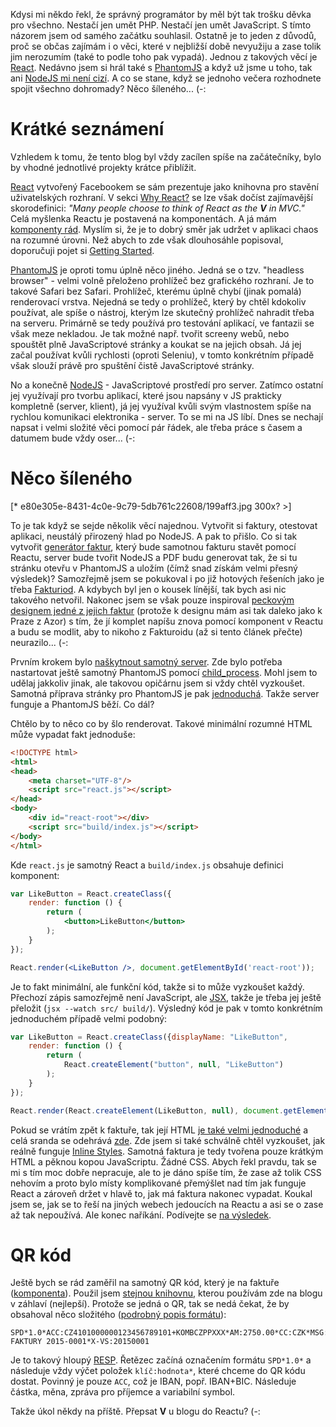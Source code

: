 Kdysi mi někdo řekl, že správný programátor by měl být tak trošku děvka pro všechno. Nestačí jen umět PHP. Nestačí jen umět JavaScript. S tímto názorem jsem od samého začátku souhlasil. Ostatně je to jeden z důvodů, proč se občas zajímám i o věci, které v nejbližší době nevyužiju a zase tolik jim nerozumím (také to podle toho pak vypadá). Jednou z takových věcí je [React](http://facebook.github.io/react/index.html). Nedávno jsem si hrál také s [PhantomJS](http://phantomjs.org/) a když už jsme u toho, tak ani [NodeJS mi není cizí](http://www.slideshare.net/MartinZlmal/nodejs-42314371). A co se stane, když se jednoho večera rozhodnete spojit všechno dohromady? Něco šíleného... (-:

# Krátké seznámení

Vzhledem k tomu, že tento blog byl vždy zacílen spíše na začátečníky, bylo by vhodné jednotlivé projekty krátce přiblížit.

[React](http://facebook.github.io/react/index.html) vytvořený Facebookem se sám prezentuje jako knihovna pro stavění uživatelských rozhraní. V sekci [Why React?](http://facebook.github.io/react/docs/why-react.html) se lze však dočíst zajímavější skorodefinici: *"Many people choose to think of React as the **V** in MVC."* Celá myšlenka Reactu je postavená na komponentách. A já mám [komponenty rád](https://doc.nette.org/cs/components). Myslím si, že je to dobrý směr jak udržet v aplikaci chaos na rozumné úrovni. Než abych to zde však dlouhosáhle popisoval, doporučuji pojet si [Getting Started](http://facebook.github.io/react/docs/getting-started.html).

[PhantomJS](http://phantomjs.org/) je oproti tomu úplně něco jiného. Jedná se o tzv. "headless browser" - velmi volně přeloženo prohlížeč bez grafického rozhraní. Je to takové Safari bez Safari. Prohlížeč, kterému úplně chybí (jinak pomalá) renderovací vrstva. Nejedná se tedy o prohlížeč, který by chtěl kdokoliv používat, ale spíše o nástroj, kterým lze skutečný prohlížeč nahradit třeba na serveru. Primárně se tedy používá pro testování aplikací, ve fantazii se však meze nekladou. Je tak možné např. tvořit screeny webů, nebo spouštět plně JavaScriptové stránky a koukat se na jejich obsah. Já jej začal používat kvůli rychlosti (oproti Seleniu), v tomto konkrétním případě však slouží právě pro spuštění čistě JavaScriptové stránky.

No a konečně [NodeJS](https://nodejs.org/en/) - JavaScriptové prostředí pro server. Zatímco ostatní jej využívají pro tvorbu aplikací, které jsou napsány v JS prakticky kompletně (server,  klient), já jej využíval kvůli svým vlastnostem spíše na rychlou komunikaci elektronika - server. To se mi na JS líbí. Dnes se nechají napsat i velmi složité věci pomocí pár řádek, ale třeba práce s časem a datumem bude vždy oser... (-:

# Něco šíleného

[* e80e305e-8431-4c0e-9c79-5db761c22608/199aff3.jpg 300x? >]

To je tak když se sejde několik věcí najednou. Vytvořit si faktury, otestovat aplikaci, neustálý přirozený hlad po NodeJS. A pak to přišlo. Co si tak vytvořit [generátor faktur](https://github.com/mrtnzlml/js-invoice-generator), který bude samotnou fakturu stavět pomocí Reactu, server bude tvořit NodeJS a PDF budu generovat tak, že si tu stránku otevřu v PhantomJS a uložím (čímž snad získám velmi přesný výsledek)? Samozřejmě jsem se pokukoval i po již hotových řešeních jako je třeba [Fakturiod](https://www.fakturoid.cz/). A kdybych byl jen o kousek línější, tak bych asi nic takového netvořil. Nakonec jsem se však pouze inspiroval [peckovým designem jedné z jejich faktur](https://www.fakturoid.cz/blog/2015/08/25/nova-verejna-stranka-faktury) (protože k designu mám asi tak daleko jako k Praze z Azor) s tím, že jí komplet napíšu znova pomocí komponent v Reactu a budu se modlit, aby to nikoho z Fakturoidu (až si tento článek přečte) neurazilo... (-:

Prvním krokem bylo [naškytnout samotný server](https://github.com/mrtnzlml/js-invoice-generator/blob/master/run.js). Zde bylo potřeba nastartovat ještě samotný PhantomJS pomocí [child_process](https://nodejs.org/api/child_process.html#child_process_child_process_spawn_command_args_options). Mohl jsem to udělaj jakkoliv jinak, ale takovou opičárnu jsem si vždy chtěl vyzkoušet. Samotná příprava stránky pro PhantomJS je pak [jednoduchá](https://github.com/mrtnzlml/js-invoice-generator/blob/master/invoice.js). Takže server funguje a PhantomJS běží. Co dál?

Chtělo by to něco co by šlo renderovat. Takové minimální rozumné HTML může vypadat fakt jednoduše:

```html
<!DOCTYPE html>
<html>
<head>
    <meta charset="UTF-8"/>
    <script src="react.js"></script>
</head>
<body>
    <div id="react-root"></div>
    <script src="build/index.js"></script>
</body>
</html>
```

Kde `react.js` je samotný React a `build/index.js` obsahuje definici komponent:

```jsx
var LikeButton = React.createClass({
	render: function () {
		return (
			<button>LikeButton</button>
		);
	}
});

React.render(<LikeButton />, document.getElementById('react-root'));
```

Je to fakt minimální, ale funkční kód, takže si to může vyzkoušet každý. Přechozí zápis samozřejmě není JavaScript, ale [JSX](https://facebook.github.io/jsx/), takže je třeba jej ještě přeložit (`jsx --watch src/ build/`). Výsledný kód je pak v tomto konkrétním jednoduchém případě velmi podobný:

```javascript
var LikeButton = React.createClass({displayName: "LikeButton",
	render: function () {
		return (
			React.createElement("button", null, "LikeButton")
		);
	}
});

React.render(React.createElement(LikeButton, null), document.getElementById('react-root'));
```

Pokud se vrátím zpět k faktuře, tak její HTML [je také velmi jednoduché](https://github.com/mrtnzlml/js-invoice-generator/blob/master/invoice.html) a celá sranda se odehrává [zde](https://github.com/mrtnzlml/js-invoice-generator/blob/master/src/react-invoice.js). Zde jsem si také schválně chtěl vyzkoušet, jak reálně funguje [Inline Styles](https://facebook.github.io/react/tips/inline-styles.html). Samotná faktura je tedy tvořena pouze krátkým HTML a pěknou kopou JavaScriptu. Žádné CSS. Abych řekl pravdu, tak se mi s tím moc dobře nepracuje, ale to je dáno spíše tím, že zase až tolik CSS nehovím a proto bylo místy komplikované přemýšlet nad tím jak funguje React a zároveň držet v hlavě to, jak má faktura nakonec vypadat. Koukal jsem se, jak se to řeší na jiných webech jedoucích na Reactu a asi se o zase až tak nepoužívá. Ale konec naříkání. Podívejte se [na výsledek](https://github.com/mrtnzlml/js-invoice-generator/blob/master/invoice.pdf).

# QR kód

Ještě bych se rád zaměřil na samotný QR kód, který je na faktuře ([komponenta](https://github.com/mrtnzlml/js-invoice-generator/blob/master/src/react-invoice.js#L246-L269)). Použil jsem [stejnou knihovnu](https://larsjung.de/jquery-qrcode/), kterou používám zde na blogu v záhlaví (nejlepší). Protože se jedná o QR, tak se nedá čekat, že by obsahoval něco složitého ([podrobný popis formátu](http://qr-platba.cz/pro-vyvojare/specifikace-formatu/)):

```
SPD*1.0*ACC:CZ4101000000123456789101+KOMBCZPPXXX*AM:2750.00*CC:CZK*MSG:PLATBA FAKTURY 2015-0001*X-VS:20150001
```

Je to takový hloupý [RESP](http://redis.io/topics/protocol). Řetězec začíná označením formátu `SPD*1.0*` a následuje vždy výčet položek `klíč:hodnota*`, které chceme do QR kódu dostat. Povinný je pouze `ACC`, což je IBAN, popř. IBAN+BIC. Následuje částka, měna, zpráva pro příjemce a variabilní symbol.

Takže úkol někdy na příště. Přepsat **V** u blogu do Reactu? (-: